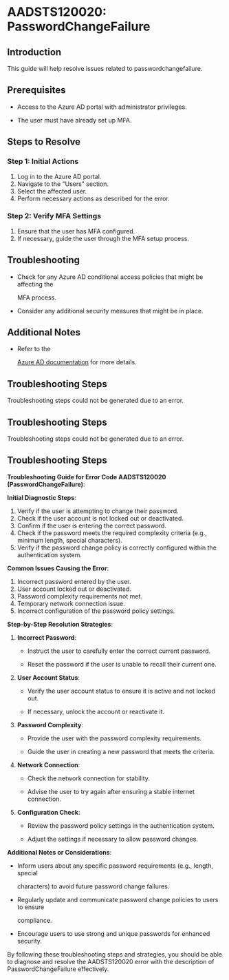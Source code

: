 # AADSTS120020: PasswordChangeFailure


## Introduction

This guide will help resolve issues related to passwordchangefailure.


## Prerequisites


* Access to the Azure AD portal with administrator privileges.

* The user must have already set up MFA.


## Steps to Resolve


### Step 1: Initial Actions

1. Log in to the Azure AD portal.
2. Navigate to the "Users" section.
3. Select the affected user.
4. Perform necessary actions as described for the error.


### Step 2: Verify MFA Settings

1. Ensure that the user has MFA configured.
2. If necessary, guide the user through the MFA setup process.


## Troubleshooting


* Check for any Azure AD conditional access policies that might be affecting the

  MFA process.

* Consider any additional security measures that might be in place.


## Additional Notes


* Refer to the

  [Azure AD 
documentation](https://learn.microsoft.com/en-us/azure/active-directory/)
  for more details.


## Troubleshooting Steps

Troubleshooting steps could not be generated due to an error.


## Troubleshooting Steps

Troubleshooting steps could not be generated due to an error.


## Troubleshooting Steps

**Troubleshooting Guide for Error Code AADSTS120020 (PasswordChangeFailure)**:

**Initial Diagnostic Steps**:

1. Verify if the user is attempting to change their password.
2. Check if the user account is not locked out or deactivated.
3. Confirm if the user is entering the correct password.
4. Check if the password meets the required complexity criteria (e.g., minimum
   length, special characters).
5. Verify if the password change policy is correctly configured within the
   authentication system.

**Common Issues Causing the Error**:

1. Incorrect password entered by the user.
2. User account locked out or deactivated.
3. Password complexity requirements not met.
4. Temporary network connection issue.
5. Incorrect configuration of the password policy settings.

**Step-by-Step Resolution Strategies**:

1. **Incorrect Password**:

   * Instruct the user to carefully enter the correct current password.

   * Reset the password if the user is unable to recall their current one.

2. **User Account Status**:

   * Verify the user account status to ensure it is active and not locked out.

   * If necessary, unlock the account or reactivate it.

3. **Password Complexity**:

   * Provide the user with the password complexity requirements.

   * Guide the user in creating a new password that meets the criteria.

4. **Network Connection**:

   * Check the network connection for stability.

   * Advise the user to try again after ensuring a stable internet connection.

5. **Configuration Check**:
   * Review the password policy settings in the authentication system.

   * Adjust the settings if necessary to allow password changes.

**Additional Notes or Considerations**:


* Inform users about any specific password requirements (e.g., length, special

  characters) to avoid future password change failures.

* Regularly update and communicate password change policies to users to ensure

  compliance.

* Encourage users to use strong and unique passwords for enhanced security.

By following these troubleshooting steps and strategies, you should be able to
diagnose and resolve the AADSTS120020 error with the description of
PasswordChangeFailure effectively.